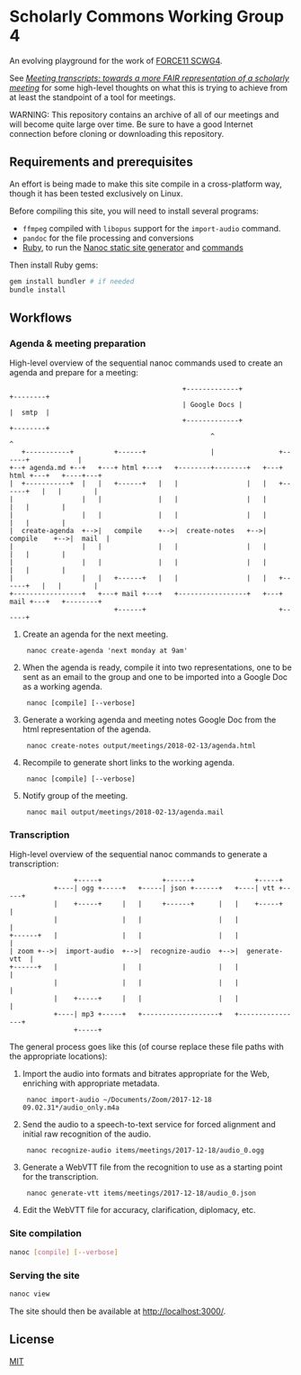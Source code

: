 # Scholarly Commons Working Group 4

An evolving playground for the work of [FORCE11 SCWG4].

See [<cite>Meeting transcripts: towards a more FAIR representation of a
scholarly meeting</cite>][requirements] for some high-level thoughts on what
this is trying to achieve from at least the standpoint of a tool for meetings.

WARNING: This repository contains an archive of all of our meetings and will
become quite large over time. Be sure to have a good Internet connection before
cloning or downloading this repository.

## Requirements and prerequisites

An effort is being made to make this site compile in a cross-platform way,
though it has been tested exclusively on Linux.

Before compiling this site, you will need to install several programs:

* `ffmpeg` compiled with `libopus` support for the `import-audio` command.
* `pandoc` for the file processing and conversions
* [Ruby], to run the [Nanoc static site generator][Nanoc] and [commands]

Then install Ruby gems:

```bash
gem install bundler # if needed
bundle install
```

## Workflows

### Agenda & meeting preparation

High-level overview of the sequential nanoc commands used to create an agenda
and prepare for a meeting:

                                               +-------------+                        +--------+
                                               | Google Docs |                        |  smtp  |
                                               +-------------+                        +--------+
                                                      ^                                    ^
       +-----------+          +------+                |                +------+            |
    +--+ agenda.md +--+   +---+ html +---+   +--------+--------+   +---+ html +---+   +----+---+
    |  +-----------+  |   |   +------+   |   |                 |   |   +------+   |   |        |
    |                 |   |              |   |                 |   |              |   |        |
    |                 |   |              |   |                 |   |              |   |        |
    |  create-agenda  +-->|   compile    +-->|  create-notes   +-->|   compile    +-->|  mail  |
    |                 |   |              |   |                 |   |              |   |        |
    |                 |   |              |   |                 |   |              |   |        |
    |                 |   |   +------+   |   |                 |   |   +------+   |   |        |
    +-----------------+   +---+ mail +---+   +-----------------+   +---+ mail +---+   +--------+
                              +------+                                 +------+


1. Create an agenda for the next meeting.

        nanoc create-agenda 'next monday at 9am'

2. When the agenda is ready, compile it into two representations, one to be
   sent as an email to the group and one to be imported into a Google Doc as a
   working agenda.

        nanoc [compile] [--verbose]

3. Generate a working agenda and meeting notes Google Doc from the html
   representation of the agenda.

        nanoc create-notes output/meetings/2018-02-13/agenda.html

4. Recompile to generate short links to the working agenda.

        nanoc [compile] [--verbose]

5. Notify group of the meeting.

        nanoc mail output/meetings/2018-02-13/agenda.mail

### Transcription

High-level overview of the sequential nanoc commands to generate a
transcription:

                    +-----+               +------+               +-----+
               +----| ogg +-----+   +-----| json +------+   +----| vtt +-----+
               |    +-----+     |   |     +------+      |   |    +-----+     |
               |                |   |                   |   |                |
    +------+   |                |   |                   |   |                |
    | zoom +-->|  import-audio  +-->|  recognize-audio  +-->|  generate-vtt  |
    +------+   |                |   |                   |   |                |
               |                |   |                   |   |                |
               |    +-----+     |   |                   |   |                |
               +----| mp3 +-----+   +-------------------+   +----------------+
                    +-----+

The general process goes like this (of course replace these file paths with the
appropriate locations):

1. Import the audio into formats and bitrates appropriate for the Web,
   enriching with appropriate metadata.

        nanoc import-audio ~/Documents/Zoom/2017-12-18 09.02.31*/audio_only.m4a

2. Send the audio to a speech-to-text service for forced alignment and initial
   raw recognition of the audio.

        nanoc recognize-audio items/meetings/2017-12-18/audio_0.ogg

3. Generate a WebVTT file from the recognition to use as a starting point for
   the transcription.

        nanoc generate-vtt items/meetings/2017-12-18/audio_0.json

4. Edit the WebVTT file for accuracy, clarification, diplomacy, etc.

### Site compilation

```bash
nanoc [compile] [--verbose]
```
### Serving the site

```bash
nanoc view
```

The site should then be available at <http://localhost:3000/>.

## License

[MIT](LICENSE.txt)

[FORCE11 SCWG4]: https://www.force11.org/group/scholarly-commons-working-group/wg4enabling-technologies-and-infrastructures
[requirements]: https://docs.google.com/document/d/1Dd075OgS3siZS5zdwPrR6Wrn7zltJhUv66TXJMKTkxU/edit#
[Nanoc]: https://nanoc.ws/
[Ruby]: https://www.ruby-lang.org/
[commands]: commands/
